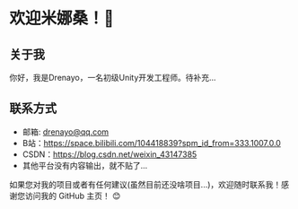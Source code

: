 # 欢迎米娜桑！👻

## 关于我
你好，我是Drenayo，一名初级Unity开发工程师。待补充...

## 联系方式
- 邮箱: drenayo@qq.com
- B站：https://space.bilibili.com/104418839?spm_id_from=333.1007.0.0
- CSDN：https://blog.csdn.net/weixin_43147385
- 其他平台没有内容输出，就不贴了...

如果您对我的项目或者有任何建议(虽然目前还没啥项目...)，欢迎随时联系我！感谢您访问我的 GitHub 主页！ 😊
